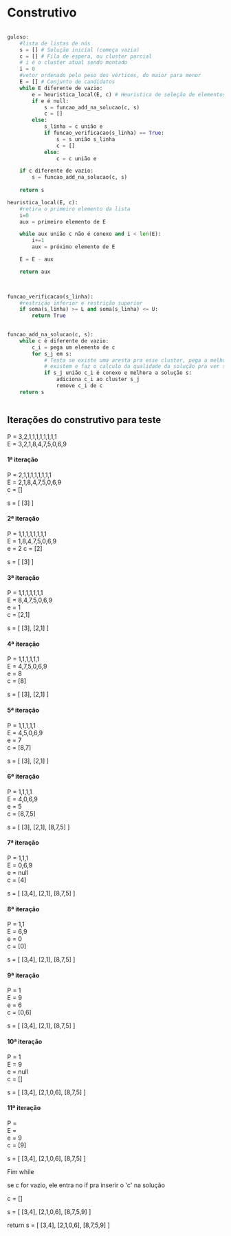 # Construtivo

```python

guloso:
    #lista de listas de nós
    s = [] # Solução inicial (começa vazia)
    c = [] # Fila de espera, ou cluster parcial
    # i é o cluster atual sendo montado
    i = 0
    #vetor ordenado pelo peso dos vértices, do maior para menor 
    E = [] # Conjunto de candidatos
    while E diferente de vazio:
        e = heuristica_local(E, c) # Heuristica de seleção de elementos
        if e é null:
            s = funcao_add_na_solucao(c, s)
            c = []
        else:
            s_linha = c união e
            if funcao_verificacao(s_linha) == True:
                s = s união s_linha
                c = []
            else:
                c = c união e

    if c diferente de vazio:
        s = funcao_add_na_solucao(c, s)
    
    return s
```

```python
heuristica_local(E, c):
    #retira o primeiro elemento da lista
    i=0
    aux = primeiro elemento de E

    while aux união c não é conexo and i < len(E):
        i+=1
        aux = próximo elemento de E

    E = E - aux

    return aux

    
```

```python
funcao_verificacao(s_linha):
    #restrição inferior e restrição superior
    if soma(s_linha) >= L and soma(s_linha) <= U:
        return True
    
```

```python
funcao_add_na_solucao(c, s):
    while c é diferente de vazio:
        c_i = pega um elemento de c
        for s_j em s:
            # Testa se existe uma aresta pra esse cluster, pega a melhor entre as que
            # existem e faz o calculo da qualidade da solução pra ver se melhora
            if s_j união c_i é conexo e melhora a solução s:
                adiciona c_i ao cluster s_j
                remove c_i de c
    return s
    
```

## Iterações do construtivo para teste

P = 3,2,1,1,1,1,1,1,1,1\
E = 3,2,1,8,4,7,5,0,6,9

#### 1ª iteração

P = 2,1,1,1,1,1,1,1,1\
E = 2,1,8,4,7,5,0,6,9\
c = []

s = [
    [3]
]

#### 2ª iteração

P = 1,1,1,1,1,1,1,1\
E = 1,8,4,7,5,0,6,9\
e = 2
c = [2]

s = [
    [3]
]

#### 3ª iteração

P = 1,1,1,1,1,1,1\
E = 8,4,7,5,0,6,9\
e = 1\
c = [2,1]

s = [
    [3],
    [2,1]
]

#### 4ª iteração

P = 1,1,1,1,1,1\
E = 4,7,5,0,6,9\
e = 8\
c = [8]

s = [
    [3],
    [2,1]
]

#### 5ª iteração

P = 1,1,1,1,1\
E = 4,5,0,6,9\
e = 7\
c = [8,7]

s = [
    [3],
    [2,1]
]

#### 6ª iteração

P = 1,1,1,1\
E = 4,0,6,9\
e = 5\
c = [8,7,5]

s = [
    [3],
    [2,1],
    [8,7,5]
]

#### 7ª iteração

P = 1,1,1\
E = 0,6,9\
e = null\
c = [4]

s = [
    [3,4],
    [2,1],
    [8,7,5]
]

#### 8ª iteração

P = 1,1\
E = 6,9\
e = 0\
c = [0]

s = [
    [3,4],
    [2,1],
    [8,7,5]
]

#### 9ª iteração

P = 1\
E = 9\
e = 6\
c = [0,6]

s = [
    [3,4],
    [2,1],
    [8,7,5]
]

#### 10ª iteração

P = 1\
E = 9\
e = null\
c = []

s = [
    [3,4],
    [2,1,0,6],
    [8,7,5]
]

#### 11ª iteração

P = \
E = \
e = 9\
c = [9]

s = [
    [3,4],
    [2,1,0,6],
    [8,7,5]
]

Fim while

se c for vazio, ele entra no if pra inserir o 'c' na solução

c = []

s = [
    [3,4],
    [2,1,0,6],
    [8,7,5,9]
]

return s = [
    [3,4],
    [2,1,0,6],
    [8,7,5,9]
]

